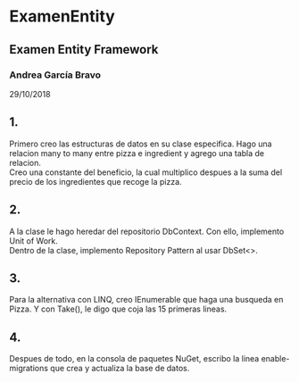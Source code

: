 # ExamenEntity
## Examen Entity Framework
### Andrea García Bravo
29/10/2018

## 1.
Primero creo las estructuras de datos en su clase especifica. Hago una relacion many to many entre pizza e ingredient y agrego una tabla de relacion.  
Creo una constante del beneficio, la cual multiplico despues a la suma del precio de los ingredientes que recoge la pizza.

## 2.
A la clase le hago heredar del repositorio DbContext. Con ello, implemento Unit of Work.  
Dentro de la clase, implemento Repository Pattern al usar DbSet<>.

## 3.

Para la alternativa con LINQ, creo IEnumerable que haga una busqueda en Pizza. Y con Take(), le digo que coja las 15 primeras lineas.

## 4.

Despues de todo, en la consola de paquetes NuGet, escribo la linea enable-migrations que crea y actualiza la base de datos.

